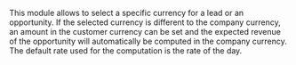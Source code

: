 This module allows to select a specific currency for a lead or an
opportunity. If the selected currency is different to the company
currency, an amount in the customer currency can be set and the expected
revenue of the opportunity will automatically be computed in the company
currency. The default rate used for the computation is the rate of the
day.
